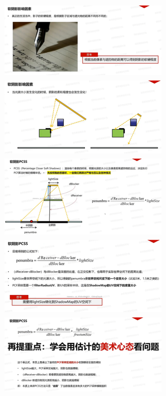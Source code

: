 ![输入图片说明](/imgs/2025-02-27/lRBIhSWFrGCcSUb8.png)

![输入图片说明](/imgs/2025-02-27/w0FL3CzGIfJhf5sF.png)

![输入图片说明](/imgs/2025-02-27/S7mc54dvcXWWecpz.png)

![输入图片说明](/imgs/2025-02-27/2YMnTtkuLBebcBwW.png)

![输入图片说明](/imgs/2025-02-27/9A1yz7mHFgNrTGeT.png)
<!--stackedit_data:
eyJoaXN0b3J5IjpbLTUxMTA0MDYzNywxMTk0MTE2NDIxLDY4NT
A4NjczOCwtMjg0NjY0OTE5XX0=
-->